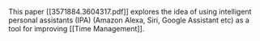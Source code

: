 This paper [[3571884.3604317.pdf]] explores the idea of using intelligent personal assistants (IPA) (Amazon Alexa, Siri, Google Assistant etc) as a tool for improving [[Time Management]].